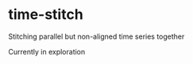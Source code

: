 time-stitch
===========

Stitching parallel but non-aligned time series together

Currently in exploration
